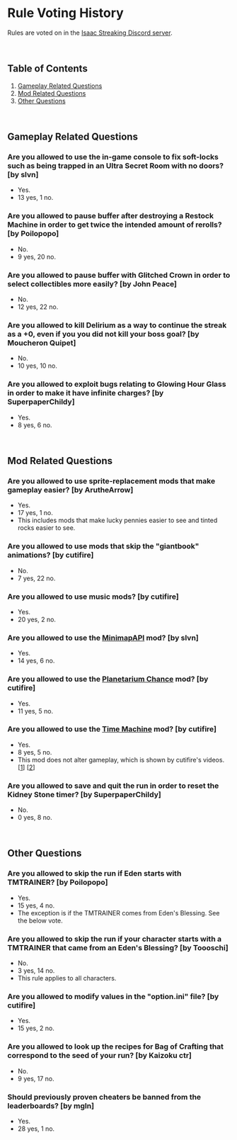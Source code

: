 # Rule Voting History

<!-- cspell:ignore Aruthe,Childy,cutifire,Kaizoku,mgln,Moucheron,Poilopopo,Quipet,slvn,Superpaper,Toooschi -->
<!-- markdownlint-disable MD033 -->

Rules are voted on in the [Isaac Streaking Discord server](https://discord.gg/GwhUeQjHTF).

<br>

## Table of Contents

1. [Gameplay Related Questions](#gameplay-related-questions)
1. [Mod Related Questions](#mod-related-questions)
1. [Other Questions](#other-questions)

<br>

## Gameplay Related Questions

### Are you allowed to use the in-game console to fix soft-locks such as being trapped in an Ultra Secret Room with no doors? [by slvn]

- Yes.
- 13 yes, 1 no.

### Are you allowed to pause buffer after destroying a Restock Machine in order to get twice the intended amount of rerolls? [by Poilopopo]

- No.
- 9 yes, 20 no.

### Are you allowed to pause buffer with Glitched Crown in order to select collectibles more easily? [by John Peace]

- No.
- 12 yes, 22 no.

### Are you allowed to kill Delirium as a way to continue the streak as a +0, even if you you did not kill your boss goal? [by Moucheron Quipet]

- No.
- 10 yes, 10 no.

### Are you allowed to exploit bugs relating to Glowing Hour Glass in order to make it have infinite charges? [by SuperpaperChildy]

- Yes.
- 8 yes, 6 no.

<br>

## Mod Related Questions

### Are you allowed to use sprite-replacement mods that make gameplay easier? [by ArutheArrow]

- Yes.
- 17 yes, 1 no.
- This includes mods that make lucky pennies easier to see and tinted rocks easier to see.

### Are you allowed to use mods that skip the "giantbook" animations? [by cutifire]

- No.
- 7 yes, 22 no.

### Are you allowed to use music mods? [by cutifire]

- Yes.
- 20 yes, 2 no.

### Are you allowed to use the [MinimapAPI](https://steamcommunity.com/sharedfiles/filedetails/?id=1978904635) mod? [by slvn]

- Yes.
- 14 yes, 6 no.

### Are you allowed to use the [Planetarium Chance](https://steamcommunity.com/sharedfiles/filedetails/?id=2489006943) mod? [by cutifire]

- Yes.
- 11 yes, 5 no.

### Are you allowed to use the [Time Machine](https://steamcommunity.com/sharedfiles/filedetails/?id=2617557401) mod? [by cutifire]

- Yes.
- 8 yes, 5 no.
- This mod does not alter gameplay, which is shown by cutifire's videos. [<a href="https://www.youtube.com/watch?v=MbDBpf-zE88&feature=youtu.be">1</a>] [<a href="https://www.youtube.com/watch?v=LfPNXTCKwXs&feature=youtu.be">2</a>]

### Are you allowed to save and quit the run in order to reset the Kidney Stone timer? [by SuperpaperChildy]

- No.
- 0 yes, 8 no.

<br>

## Other Questions

### Are you allowed to skip the run if Eden starts with TMTRAINER? [by Poilopopo]

- Yes.
- 15 yes, 4 no.
- The exception is if the TMTRAINER comes from Eden's Blessing. See the below vote.

### Are you allowed to skip the run if your character starts with a TMTRAINER that came from an Eden's Blessing? [by Toooschi]

- No.
- 3 yes, 14 no.
- This rule applies to all characters.

### Are you allowed to modify values in the "option.ini" file? [by cutifire]

- Yes.
- 15 yes, 2 no.

### Are you allowed to look up the recipes for Bag of Crafting that correspond to the seed of your run? [by Kaizoku ctr]

- No.
- 9 yes, 17 no.

### Should previously proven cheaters be banned from the leaderboards? [by mgln]

- Yes.
- 28 yes, 1 no.

<br>
